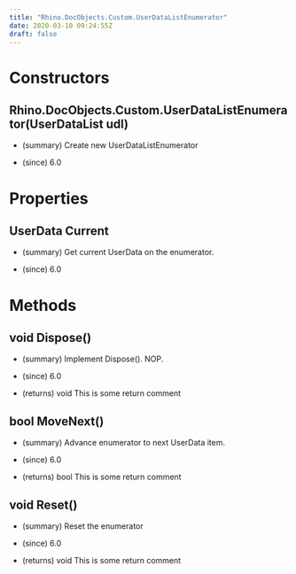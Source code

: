 ```yaml
---
title: "Rhino.DocObjects.Custom.UserDataListEnumerator"
date: 2020-03-10 09:24:55Z
draft: false
---
```


# Constructors
## Rhino.DocObjects.Custom.UserDataListEnumerator(UserDataList udl)
- (summary) 
     Create new UserDataListEnumerator
     
- (since) 6.0
# Properties
## UserData Current
- (summary) 
     Get current UserData on the enumerator.
     
- (since) 6.0
# Methods
## void Dispose()
- (summary) 
     Implement Dispose(). NOP.
     
- (since) 6.0
- (returns) void This is some return comment
## bool MoveNext()
- (summary) 
     Advance enumerator to next UserData item.
     
- (since) 6.0
- (returns) bool This is some return comment
## void Reset()
- (summary) 
     Reset the enumerator
     
- (since) 6.0
- (returns) void This is some return comment
